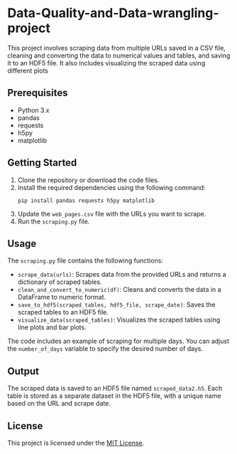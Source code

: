 # Data-Quality-and-Data-wrangling-project

This project involves scraping data from multiple URLs saved in a CSV file, cleaning and converting the data to numerical values and tables, and saving it to an HDF5 file. It also includes visualizing the scraped data using different plots

## Prerequisites

- Python 3.x
- pandas
- requests
- h5py
- matplotlib

## Getting Started

1. Clone the repository or download the code files.
2. Install the required dependencies using the following command:
    ```
    pip install pandas requests h5py matplotlib
    ```
3. Update the `web_pages.csv` file with the URLs you want to scrape.
4. Run the `scraping.py` file.

## Usage

The `scraping.py` file contains the following functions:

- `scrape_data(urls)`: Scrapes data from the provided URLs and returns a dictionary of scraped tables.
- `clean_and_convert_to_numeric(df)`: Cleans and converts the data in a DataFrame to numeric format.
- `save_to_hdf5(scraped_tables, hdf5_file, scrape_date)`: Saves the scraped tables to an HDF5 file.
- `visualize_data(scraped_tables)`: Visualizes the scraped tables using line plots and bar plots.

The code includes an example of scraping for multiple days. You can adjust the `number_of_days` variable to specify the desired number of days.

## Output

The scraped data is saved to an HDF5 file named `scraped_data2.h5`. Each table is stored as a separate dataset in the HDF5 file, with a unique name based on the URL and scrape date.

## License

This project is licensed under the [MIT License](LICENSE).